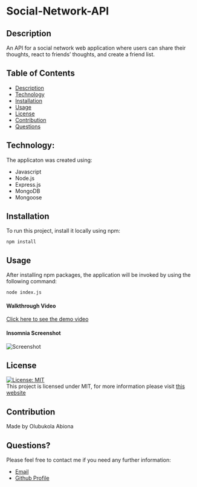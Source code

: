 # Social-Network-API
## Description
An API for a social network web application where users can share their thoughts, react to friends’ thoughts, and create a friend list. 

## Table of Contents

- [Description](#description)
- [Technology](#Technology)
- [Installation](#installation)
- [Usage](#usage)
- [License](#license)
- [Contribution](#contribution)
- [Questions](#questions)

## Technology:

The applicaton was created using:

- Javascript
- Node.js
- Express.js
- MongoDB
- Mongoose

## Installation

To run this project, install it locally using npm:

```
npm install
```

## Usage

After installing npm packages, the application will be invoked by using the following command:

```
node index.js
```

#### Walkthrough Video

[Click here to see the demo video ]()

#### Insomnia Screenshot

![Screenshot](./screenshot/insomnia.png)

## License

[![License: MIT](https://img.shields.io/badge/License-MIT-yellow.svg)](https://opensource.org/licenses/MIT) <br>
This project is licensed under MIT, for more information please visit [this website](https://opensource.org/licenses/MIT)

## Contribution

Made by Olubukola Abiona

## Questions?

Please feel free to contact me if you need any further information:

- [Email](mailto:bukyabiona@gmail.com)
- [Github Profile](https://github.com/buky-js)